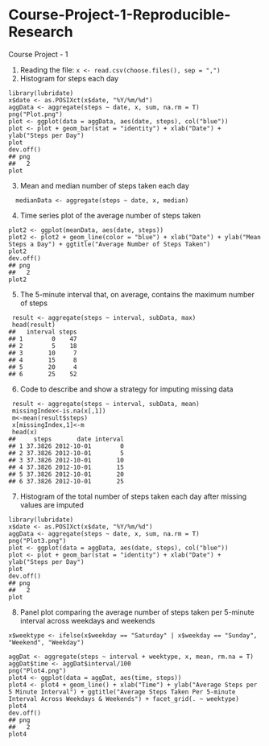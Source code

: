# Course-Project-1-Reproducible-Research

Course Project - 1
1. Reading the file:
  ```x <- read.csv(choose.files(), sep = ",")```
2. Histogram for steps each day
  ```library(ggplot2)
  library(lubridate)
  x$date <- as.POSIXct(x$date, "%Y/%m/%d")
  aggData <- aggregate(steps ~ date, x, sum, na.rm = T)
  png("Plot.png")
  plot <- ggplot(data = aggData, aes(date, steps), col("blue"))
  plot <- plot + geom_bar(stat = "identity") + xlab("Date") + ylab("Steps per Day")
  plot
  dev.off()
## png 
##   2
  plot
```

3. Mean and median number of steps taken each day

```   meanData <- aggregate(steps ~ date, x, mean, na.rm = T)
  medianData <- aggregate(steps ~ date, x, median) 
  ```
  
4. Time series plot of the average number of steps taken
  ```png("Plot2.png")
  plot2 <- ggplot(meanData, aes(date, steps))
  plot2 <- plot2 + geom_line(color = "blue") + xlab("Date") + ylab("Mean Steps a Day") + ggtitle("Average Number of Steps Taken")
  plot2
  dev.off()
## png 
##   2
  plot2
```

5. The 5-minute interval that, on average, contains the maximum number of steps
 ``` subData <- aggregate(steps ~ date + interval, x, mean, na.rm = T)
  result <- aggregate(steps ~ interval, subData, max)
  head(result)
##   interval steps
## 1        0    47
## 2        5    18
## 3       10     7
## 4       15     8
## 5       20     4
## 6       25    52 
```
6. Code to describe and show a strategy for imputing missing data
 ``` subData <- aggregate(steps ~ date + interval, x, mean, na.rm = T)
  result <- aggregate(steps ~ interval, subData, mean)
  missingIndex<-is.na(x[,1])
  m<-mean(result$steps)
  x[missingIndex,1]<-m
  head(x)
##     steps       date interval
## 1 37.3826 2012-10-01        0
## 2 37.3826 2012-10-01        5
## 3 37.3826 2012-10-01       10
## 4 37.3826 2012-10-01       15
## 5 37.3826 2012-10-01       20
## 6 37.3826 2012-10-01       25
```
7. Histogram of the total number of steps taken each day after missing values are imputed
  ```library(ggplot2)
  library(lubridate)
  x$date <- as.POSIXct(x$date, "%Y/%m/%d")
  aggData <- aggregate(steps ~ date, x, sum, na.rm = T)
  png("Plot3.png")
  plot <- ggplot(data = aggData, aes(date, steps), col("blue"))
  plot <- plot + geom_bar(stat = "identity") + xlab("Date") + ylab("Steps per Day")
  plot
  dev.off()
## png 
##   2
  plot
```

8. Panel plot comparing the average number of steps taken per 5-minute interval across weekdays and weekends
  ```x$weekday <- weekdays(x$date)
  x$weektype <- ifelse(x$weekday == "Saturday" | x$weekday == "Sunday", "Weekend", "Weekday")
  
  aggDat <- aggregate(steps ~ interval + weektype, x, mean, rm.na = T)
  aggDat$time <- aggDat$interval/100
  png("Plot4.png")
  plot4 <- ggplot(data = aggDat, aes(time, steps))
  plot4 <- plot4 + geom_line() + xlab("Time") + ylab("Average Steps per 5 Minute Interval") + ggtitle("Average Steps Taken Per 5-minute Interval Across Weekdays & Weekends") + facet_grid(. ~ weektype)
  plot4
  dev.off()
## png 
##   2
  plot4
  ```
